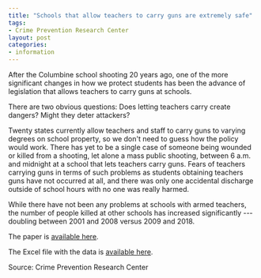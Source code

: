```yaml
---
title: "Schools that allow teachers to carry guns are extremely safe"
tags:
- Crime Prevention Research Center
layout: post
categories:
- information
---
```


After the Columbine school shooting 20 years ago, one of the more significant changes in how we protect students has been the advance of legislation that allows teachers to carry guns at schools.

There are two obvious questions: Does letting teachers carry create dangers? Might they deter attackers?

Twenty states currently allow teachers and staff to carry guns to varying degrees on school property, so we don't need to guess how the policy would work. There has yet to be a single case of someone being wounded or killed from a shooting, let alone a mass public shooting, between 6 a.m. and midnight at a school that lets teachers carry guns. Fears of teachers carrying guns in terms of such problems as students obtaining teachers guns have not occurred at all, and there was only one accidental discharge outside of school hours with no one was really harmed.

While there have not been any problems at schools with armed teachers, the number of people killed at other schools has increased significantly --- doubling between 2001 and 2008 versus 2009 and 2018.

The paper is [available here](https://ssrn.com/abstract=3377801).

The Excel file with the data is [available here](https://crimeresearch.org/wp-content/uploads/2019/04/School-Shootings-2000-2018_20190418.xlsx.zip).

Source: Crime Prevention Research Center
